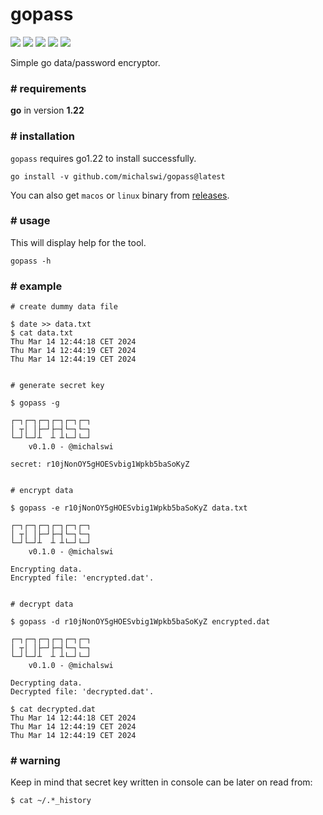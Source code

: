 # gopass

![](https://img.shields.io/github/issues/michalswi/gopass)
![](https://img.shields.io/github/forks/michalswi/gopass)
![](https://img.shields.io/github/stars/michalswi/gopass)
![](https://img.shields.io/github/last-commit/michalswi/gopass)
![](https://img.shields.io/github/release/michalswi/gopass)

Simple go data/password encryptor.


### \# requirements

**go** in version **1.22**


### \# installation

`gopass` requires go1.22 to install successfully.

```
go install -v github.com/michalswi/gopass@latest
```

You can also get `macos` or `linux` binary from [releases](https://github.com/michalswi/gopass/releases).


### \# usage

This will display help for the tool.

```
gopass -h
```


### \# example
```
# create dummy data file

$ date >> data.txt
$ cat data.txt
Thu Mar 14 12:44:18 CET 2024
Thu Mar 14 12:44:19 CET 2024
Thu Mar 14 12:44:19 CET 2024


# generate secret key

$ gopass -g

┌─┐┌─┐┌─┐┌─┐┌─┐┌─┐
│ ┬│ │├─┘├─┤└─┐└─┐
└─┘└─┘┴  ┴ ┴└─┘└─┘
	v0.1.0 - @michalswi

secret: r10jNonOY5gHOESvbig1Wpkb5baSoKyZ


# encrypt data

$ gopass -e r10jNonOY5gHOESvbig1Wpkb5baSoKyZ data.txt

┌─┐┌─┐┌─┐┌─┐┌─┐┌─┐
│ ┬│ │├─┘├─┤└─┐└─┐
└─┘└─┘┴  ┴ ┴└─┘└─┘
	v0.1.0 - @michalswi

Encrypting data.
Encrypted file: 'encrypted.dat'.


# decrypt data

$ gopass -d r10jNonOY5gHOESvbig1Wpkb5baSoKyZ encrypted.dat

┌─┐┌─┐┌─┐┌─┐┌─┐┌─┐
│ ┬│ │├─┘├─┤└─┐└─┐
└─┘└─┘┴  ┴ ┴└─┘└─┘
	v0.1.0 - @michalswi

Decrypting data.
Decrypted file: 'decrypted.dat'.

$ cat decrypted.dat
Thu Mar 14 12:44:18 CET 2024
Thu Mar 14 12:44:19 CET 2024
Thu Mar 14 12:44:19 CET 2024
```


### \# warning

Keep in mind that secret key written in console can be later on read from:
```
$ cat ~/.*_history
```
